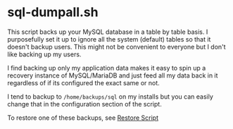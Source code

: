 # sql-dumpall.sh

This script backs up your MySQL database in a table by table basis. I purposefully set it up to ignore all the system (default) tables so that it doesn't backup users. This might not be convenient to everyone but I don't like backing up my users. 

I find backing up only my application data makes it easy to spin up a recovery instance of MySQL/MariaDB and just feed all my data back in it regardless of if its configured the exact same or not.

I tend to backup to `/home/backups/sql` on my installs but you can easily change that in the configuration section of the script.

To restore one of these backups, see [Restore Script](../Restore/README.md)